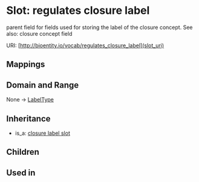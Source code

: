 # Slot: regulates closure label


parent field for fields used for storing the label of the closure concept. See also: closure concept field

URI: [http://bioentity.io/vocab/regulates_closure_label](slot_uri)
## Mappings

## Domain and Range

None -> [LabelType](LabelType.md)
## Inheritance

 *  is_a: [closure label slot](closure_label_slot.md)
## Children

## Used in

